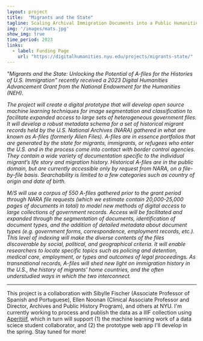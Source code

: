 ```yaml
---
layout: project
title:  "Migrants and the State"
tagline: Scaling Archival Immigration Documents into a Public Humanities Dataset with Machine Learning
img: '/images/mats.jpg'
show_img: true
time_period: 2023
links:
  - label: Funding Page
    url: "https://digitalhumanities.nyu.edu/projects/migrants-state/"
---
```


*"Migrants and the State: Unlocking the Potential of A-files for the Histories of U.S. Immigration" recently received a 2023 Digital Humanities Advancement Grant from the National Endowment for the Humanities (NEH).*

*The project will create a digital prototype that will develop open source machine learning techniques for image segmentation and classification to facilitate expanded access to large sets of heterogeneous government files. It will develop a robust metadata schema for a set of historical migrant records held by the U.S. National Archives (NARA) gathered in what are known as A-files (formerly Alien Files). A-files are in essence portfolios that are generated by the state for migrants, immigrants, or refugees who enter the U.S. and in the process come into contact with border control agencies. They contain a wide variety of documentation specific to the individual migrant’s life story and migration history. Historical A-files are in the public domain, but are currently accessible only by request from NARA, on a file-by-file basis. Searchability is limited to a few categories such as country of origin and date of birth.*

*M/S will use a corpus of 550 A-files gathered prior to the grant period through NARA file requests (which we estimate contain 20,000-25,000 pages of documents in total) to model new methods of digital access to large collections of government records. Access will be facilitated and expanded through the segmentation of documents, identification of document types, and the addition of detailed metadata about document types (e.g. government forms, correspondence, employment records, etc.). This level of indexing will make the diverse contents of the files discoverable by social, political, and geographical criteria. It will enable researchers to locate specific topics such as policing and detention, medical care, employment, or types and outcomes of legal proceedings. As transnational records, A-files will shed new light on immigration history in the U.S., the history of migrants’ home countries, and the often understudied ways in which the two interconnect.*

-----

This project is a collaboration with  Sibylle Fischer (Associate Professor of Spanish and Portuguese), Ellen Noonan (Clinical Associate Professor and Director, Archives and Public History Program), and others at  NYU. I'm currently working to process and publish the data as a IIIF collection using [Aperitiiif](/software/aperitiiif), which in turn will support (1) the machine learning work of a data sciece student collaborator, and (2) the prototype web app I'll develop in the spring. Stay tuned for more!
